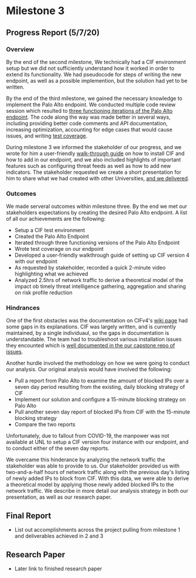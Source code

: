 # Milestone 3

## Progress Report (5/7/20)

### Overview

By the end of the second milestone, We technically had a CIF environment setup but we did not sufficiently understand how it worked in order to extend its functionality. We had pseudocode for steps of writing the new endpoint, as well as a possible implemention, but the solution had yet to be written.  

By the end of the third milestone, we gained the necessary knowledge to implement the Palo Alto endpoint.  We conducted multiple code review session which resulted to [three functioning iterations of the Palo Alto endpoint](https://github.com/neil-unomaha/CIF_CYBR_8950/tree/master/palo_endpoint_versions). The code along the way was made better in several ways, including providing better code comments and API documentation, increasing optimization, accounting for edge cases that would cause issues, and writing [test coverage](https://github.com/neil-unomaha/CIF_CYBR_8950/tree/master/test-file). 

During milestone 3 we informed the stakeholder of our progress, and we wrote for him a user-friendly [walk-through guide](https://github.com/neil-unomaha/CIF_CYBR_8950/blob/master/cif-install-walkthrough.md) on how to install CIF and how to add in our endpoint, and we also included highlights of important features such as configuring threat feeds as well as how to add new indicators. The stakeholder requested we create a short presentation for him to share what we had created with other Universities, [and we delivered](https://app.vidgrid.com/view/8JmGblYqwkXE/?sr=0sOkk6).

### Outcomes

We made serveral outcomes within milestone three. By the end we met our stakeholders expectations by creating the desired Palo Alto endpoint.  A list of all our achievements are the following:

* Setup a CIF test environment
* Created the Palo Alto Endpoint
* Iterated through three functioning versions of the Palo Alto Endpoint
* Wrote test coverage on our endpoint
* Developed a user-friendly walkthrough guide of setting up CIF version 4 with our endpoint
* As requested by stakeholder, recorded a quick 2-minute video highlighting what we achieved
* Analyzed 2.5hrs of network traffic to derive a theoretical model of the impact ob timely threat intelligence gathering, aggregation and sharing on risk profile reduction


### Hindrances

One of the first obstacles was the documentation on CIFv4's [wiki page](https://github.com/csirtgadgets/cifsdk-v4-py/wiki) had some gaps in its explanations.  CIF was largely written, and is currently maintained, by a single individuaul, so the gaps in documentation is understandable. The team had to troubleshoot various installation issues they encounted which is [well documented in the our capstone repo of issues](https://github.com/neil-unomaha/CIF_CYBR_8950/issues/20).  

Another hurdle involved the methodology on how we were going to conduct our analysis.  Our original analysis would have involved the following:
* Pull a report from Palo Alto to examine the amount of blocked IPs over a seven day period resulting from the existing, daily blocking strategy of CIF
* Implement our solution and configure a 15-minute blocking strategy on Palo Alto
* Pull another seven day report of blocked IPs from CIF with the 15-minute blocking strategy
* Compare the two reports

Unfortunately, due to fallout from COVID-19, the manpower was not available at UNL to setup a CIF version four instance with our endpoint, and to conduct either of the seven day reports.  

We overcame this hinderance by analyzing the network traffic the stakeholder was able to provide to us.  Our stakeholder provided us with two-and-a-half hours of network traffic along with the previous day's listing of newly added IPs to block from CIF.  With this data, we were able to derive a theoretical model by applying those newly added blocked IPs to the network traffic.  We describe in more detail our analysis strategy in both our presentation, as well as our research paper.

## Final Report

* List out accomplishments across the project pulling from milestone 1 and deliverables achieved in 2 and 3

## Research Paper

* Later link to finished research paper
